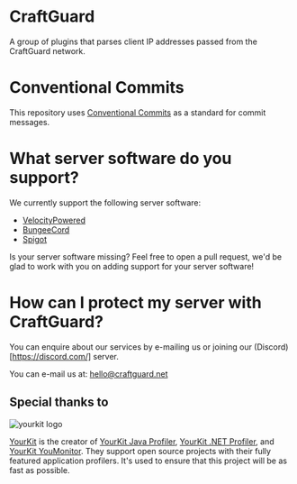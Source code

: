 # CraftGuard
A group of plugins that parses client IP addresses passed from the CraftGuard network. 

# Conventional Commits
This repository uses [Conventional Commits](https://www.conventionalcommits.org/en/v1.0.0/) as a standard for commit messages.

# What server software do you support?
We currently support the following server software:
* [VelocityPowered](https://velocitypowered.com/)
* [BungeeCord](https://www.spigotmc.org/wiki/bungeecord/)
* [Spigot](https://spigotmc.org/)

Is your server software missing? Feel free to open a pull request, we'd be glad to work with you on adding support for your server software!

# How can I protect my server with CraftGuard?
You can enquire about our services by e-mailing us or joining our (Discord)[https://discord.com/] server.

You can e-mail us at: hello@craftguard.net

## Special thanks to
![yourkit logo](https://www.yourkit.com/images/yklogo.png)

[YourKit](https://www.yourkit.com/) is the creator of <a href="https://www.yourkit.com/java/profiler/">YourKit Java Profiler</a>, <a href="https://www.yourkit.com/.net/profiler/">YourKit .NET Profiler</a>, and <a href="https://www.yourkit.com/youmonitor/">YourKit YouMonitor</a>. They support open source projects with their fully featured application profilers. It's used to ensure that this project will be as fast as possible.
